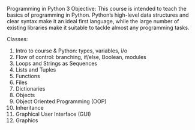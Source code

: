 Programming in Python 3
Objective:
This course is intended to teach the basics of programming	 in Python. Python’s high-level data structures and clear syntax make it an ideal first language, while the large number of existing libraries make it suitable to tackle almost any programming tasks.

Classes:
1.	Intro to course & Python: types, variables, i/o
2.	Flow of control: branching, if/else, Boolean, modules
3.	Loops and Strings as Sequences
4.	Lists and Tuples
5.	Functions
6.	Files
7.	Dictionaries
8.	Objects
9.	Object Oriented Programming (OOP)
10.	Inheritance
11.	Graphical User Interface (GUI)
12.	Graphics
